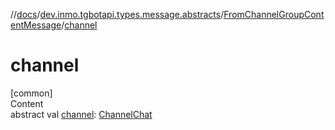 //[docs](../../../index.md)/[dev.inmo.tgbotapi.types.message.abstracts](../index.md)/[FromChannelGroupContentMessage](index.md)/[channel](channel.md)



# channel  
[common]  
Content  
abstract val [channel](channel.md): [ChannelChat](../../dev.inmo.tgbotapi.types.chat.abstracts/-channel-chat/index.md)  



